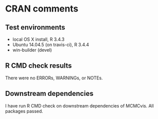 CRAN comments
====


## Test environments
* local OS X install, R 3.4.3
* Ubuntu 14.04.5 (on travis-ci), R 3.4.4
* win-builder (devel)


## R CMD check results

There were no ERRORs, WARNINGs, or NOTEs.


## Downstream dependencies
I have run R CMD check on downstream dependencies of MCMCvis. All packages passed.

